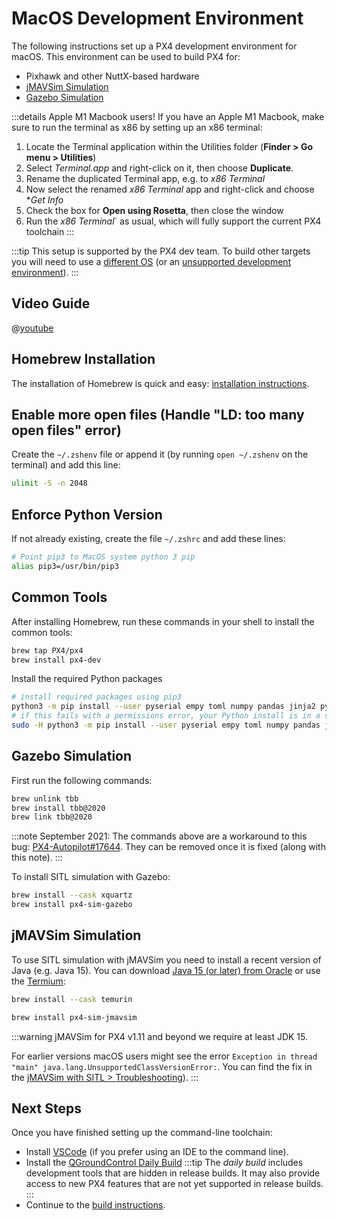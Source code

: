 # MacOS Development Environment

The following instructions set up a PX4 development environment for macOS.
This environment can be used to build PX4 for:
* Pixhawk and other NuttX-based hardware
* [jMAVSim Simulation](../simulation/jmavsim.md)
* [Gazebo Simulation](../simulation/gazebo.md)

:::details Apple M1 Macbook users!
If you have an Apple M1 Macbook, make sure to run the terminal as x86 by setting up an x86 terminal:
1. Locate the Terminal application within the Utilities folder (**Finder > Go menu > Utilities**)
2. Select *Terminal.app* and right-click on it, then choose **Duplicate**.
3. Rename the duplicated Terminal app, e.g. to *x86 Terminal*
4. Now select the renamed *x86 Terminal* app and right-click and choose **Get Info*
5. Check the box for **Open using Rosetta**, then close the window
6. Run the *x86 Terminal*` as usual, which will fully support the current PX4 toolchain
:::

:::tip
This setup is supported by the PX4 dev team.
To build other targets you will need to use a [different OS](../dev_setup/dev_env.md#supported-targets) (or an [unsupported development environment](../advanced/dev_env_unsupported.md)).
:::

## Video Guide

@[youtube](https://youtu.be/tMbMGiMs1cQ)

## Homebrew Installation

The installation of Homebrew is quick and easy: [installation instructions](https://brew.sh).

## Enable more open files (Handle "LD: too many open files" error)

Create the `~/.zshenv` file or append it (by running `open ~/.zshenv` on the terminal) and add this line:
```sh
ulimit -S -n 2048
```

## Enforce Python Version

If not already existing, create the file `~/.zshrc` and add these lines:

```sh
# Point pip3 to MacOS system python 3 pip
alias pip3=/usr/bin/pip3
```

## Common Tools

After installing Homebrew, run these commands in your shell to install the common tools:

```sh
brew tap PX4/px4
brew install px4-dev
```
Install the required Python packages

```sh
# install required packages using pip3
python3 -m pip install --user pyserial empy toml numpy pandas jinja2 pyyaml pyros-genmsg packaging
# if this fails with a permissions error, your Python install is in a system path - use this command instead:
sudo -H python3 -m pip install --user pyserial empy toml numpy pandas jinja2 pyyaml pyros-genmsg packaging
```

## Gazebo Simulation

First run the following commands:

```sh
brew unlink tbb
brew install tbb@2020
brew link tbb@2020
```
:::note
September 2021: The commands above are a workaround to this bug: [PX4-Autopilot#17644](https://github.com/PX4/PX4-Autopilot/issues/17644).
They can be removed once it is fixed (along with this note).
:::

To install SITL simulation with Gazebo:

```sh
brew install --cask xquartz
brew install px4-sim-gazebo
```


## jMAVSim Simulation

To use SITL simulation with jMAVSim you need to install a recent version of Java (e.g. Java 15).
You can download [Java 15 (or later) from Oracle](https://www.oracle.com/java/technologies/javase-downloads.html#JDK15) or use the [Termium](https://adoptium.net):

```sh
brew install --cask temurin
```

```sh
brew install px4-sim-jmavsim
```

:::warning
jMAVSim for PX4 v1.11 and beyond we require at least JDK 15.

For earlier versions macOS users might see the error `Exception in thread "main" java.lang.UnsupportedClassVersionError:`.
You can find the fix in the [jMAVSim with SITL > Troubleshooting](../simulation/jmavsim.md#troubleshooting)).
:::

## Next Steps

Once you have finished setting up the command-line toolchain:
- Install [VSCode](../dev_setup/vscode.md) (if you prefer using an IDE to the command line).
- Install the [QGroundControl Daily Build](https://docs.qgroundcontrol.com/en/releases/daily_builds.html)
  :::tip
  The *daily build* includes development tools that are hidden in release builds. 
  It may also provide access to new PX4 features that are not yet supported in release builds.
  :::
- Continue to the [build instructions](../dev_setup/building_px4.md).
